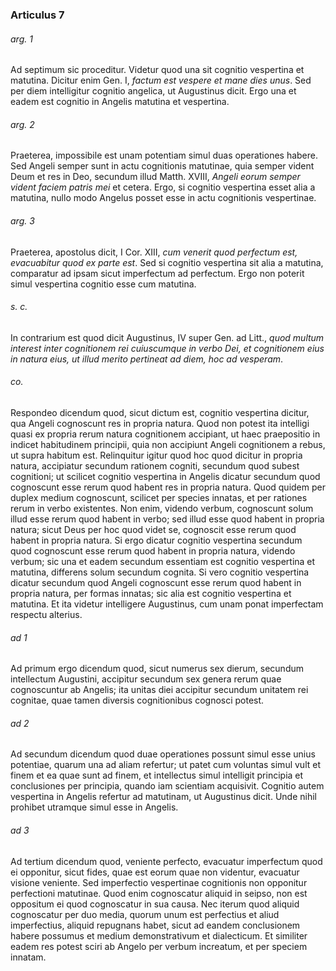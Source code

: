 ### Articulus 7

###### arg. 1
Ad septimum sic proceditur. Videtur quod una sit cognitio vespertina et matutina. Dicitur enim Gen. I, *factum est vespere et mane dies unus*. Sed per diem intelligitur cognitio angelica, ut Augustinus dicit. Ergo una et eadem est cognitio in Angelis matutina et vespertina.

###### arg. 2
Praeterea, impossibile est unam potentiam simul duas operationes habere. Sed Angeli semper sunt in actu cognitionis matutinae, quia semper vident Deum et res in Deo, secundum illud Matth. XVIII, *Angeli eorum semper vident faciem patris mei* et cetera. Ergo, si cognitio vespertina esset alia a matutina, nullo modo Angelus posset esse in actu cognitionis vespertinae.

###### arg. 3
Praeterea, apostolus dicit, I Cor. XIII, *cum venerit quod perfectum est, evacuabitur quod ex parte est*. Sed si cognitio vespertina sit alia a matutina, comparatur ad ipsam sicut imperfectum ad perfectum. Ergo non poterit simul vespertina cognitio esse cum matutina.

###### s. c.
In contrarium est quod dicit Augustinus, IV super Gen. ad Litt., *quod multum interest inter cognitionem rei cuiuscumque in verbo Dei, et cognitionem eius in natura eius, ut illud merito pertineat ad diem, hoc ad vesperam*.

###### co.
Respondeo dicendum quod, sicut dictum est, cognitio vespertina dicitur, qua Angeli cognoscunt res in propria natura. Quod non potest ita intelligi quasi ex propria rerum natura cognitionem accipiant, ut haec praepositio in indicet habitudinem principii, quia non accipiunt Angeli cognitionem a rebus, ut supra habitum est. Relinquitur igitur quod hoc quod dicitur in propria natura, accipiatur secundum rationem cogniti, secundum quod subest cognitioni; ut scilicet cognitio vespertina in Angelis dicatur secundum quod cognoscunt esse rerum quod habent res in propria natura. Quod quidem per duplex medium cognoscunt, scilicet per species innatas, et per rationes rerum in verbo existentes. Non enim, videndo verbum, cognoscunt solum illud esse rerum quod habent in verbo; sed illud esse quod habent in propria natura; sicut Deus per hoc quod videt se, cognoscit esse rerum quod habent in propria natura. Si ergo dicatur cognitio vespertina secundum quod cognoscunt esse rerum quod habent in propria natura, videndo verbum; sic una et eadem secundum essentiam est cognitio vespertina et matutina, differens solum secundum cognita. Si vero cognitio vespertina dicatur secundum quod Angeli cognoscunt esse rerum quod habent in propria natura, per formas innatas; sic alia est cognitio vespertina et matutina. Et ita videtur intelligere Augustinus, cum unam ponat imperfectam respectu alterius.

###### ad 1
Ad primum ergo dicendum quod, sicut numerus sex dierum, secundum intellectum Augustini, accipitur secundum sex genera rerum quae cognoscuntur ab Angelis; ita unitas diei accipitur secundum unitatem rei cognitae, quae tamen diversis cognitionibus cognosci potest.

###### ad 2
Ad secundum dicendum quod duae operationes possunt simul esse unius potentiae, quarum una ad aliam refertur; ut patet cum voluntas simul vult et finem et ea quae sunt ad finem, et intellectus simul intelligit principia et conclusiones per principia, quando iam scientiam acquisivit. Cognitio autem vespertina in Angelis refertur ad matutinam, ut Augustinus dicit. Unde nihil prohibet utramque simul esse in Angelis.

###### ad 3
Ad tertium dicendum quod, veniente perfecto, evacuatur imperfectum quod ei opponitur, sicut fides, quae est eorum quae non videntur, evacuatur visione veniente. Sed imperfectio vespertinae cognitionis non opponitur perfectioni matutinae. Quod enim cognoscatur aliquid in seipso, non est oppositum ei quod cognoscatur in sua causa. Nec iterum quod aliquid cognoscatur per duo media, quorum unum est perfectius et aliud imperfectius, aliquid repugnans habet, sicut ad eandem conclusionem habere possumus et medium demonstrativum et dialecticum. Et similiter eadem res potest sciri ab Angelo per verbum increatum, et per speciem innatam.

